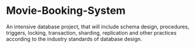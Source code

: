 # Movie-Booking-System
An intensive database project, that will include schema design, procedures, triggers, locking, transaction, sharding, replication and other practices according to the industry standards of database design.
